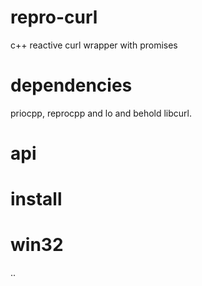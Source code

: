# repro-curl

c++ reactive curl wrapper with promises

# dependencies

priocpp, reprocpp and lo and behold libcurl.

# api

# install

# win32

..
